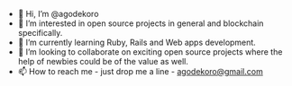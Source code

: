 - 👋 Hi, I’m @agodekoro
- 👀 I’m interested in open source projects in general and blockchain specifically.
- 🌱 I’m currently learning Ruby, Rails and Web apps development.
- 💞️ I’m looking to collaborate on exciting open source projects where the help of newbies could be of the value as well.
- 📫 How to reach me - just drop me a line - agodekoro@gmail.com

<!---
agodekoro/agodekoro is a ✨ special ✨ repository because its `README.md` (this file) appears on your GitHub profile.
You can click the Preview link to take a look at your changes.
--->
